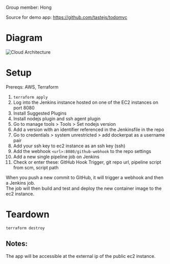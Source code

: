 Group member: Hong

Source for demo app: https://github.com/tastejs/todomvc  
# Diagram
![Cloud Architecture](https://github.com/developingcow/p6/assets/155276353/d9a21866-3e51-42cb-9ffd-3f6f094ffc38)


# Setup
Prereqs: AWS, Terraform
1. `terraform apply`
2. Log into the Jenkins instance hosted on one of the EC2 instances on port 8080
3. Install Suggested Plugins
4. Install nodejs plugin and ssh agent plugin
5. Go to manage tools > Tools > Set nodejs version
6. Add a version with an identifier referenced in the Jenkinsfile in the repo
7. Go to credentials > system unrestricted > add dockerpat as a username pair
8. Add your ssh key to ec2 instance as an ssh key (ssh)
9. Add the webhook `<url>:8080/github-webhook` to the repo settings
10. Add a new single pipeline job on Jenkins
11. Check or enter these: GitHub Hook Trigger, git repo url, pipeline script from scm, script path

When you push a new commit to GitHub, it will trigger a webhook and then a Jenkins job.  
The job will then build and test and deploy the new container image to the ec2 instance.

# Teardown
`terraform destroy`

## Notes:  
The app will be accessible at the external ip of the public ec2 instance.
